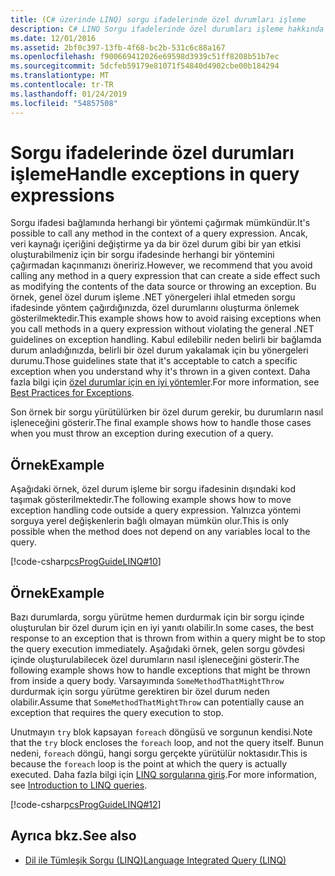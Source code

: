 ```yaml
---
title: (C# üzerinde LINQ) sorgu ifadelerinde özel durumları işleme
description: C# LINQ Sorgu ifadelerinde özel durumları işleme hakkında bilgi edinin.
ms.date: 12/01/2016
ms.assetid: 2bf0c397-13fb-4f68-bc2b-531c6c88a167
ms.openlocfilehash: f900669412026e69598d3939c51ff8208b51b7ec
ms.sourcegitcommit: 5dcfeb59179e81071f54840d4902cbe00b184294
ms.translationtype: MT
ms.contentlocale: tr-TR
ms.lasthandoff: 01/24/2019
ms.locfileid: "54857508"
---
```

# <a name="handle-exceptions-in-query-expressions"></a><span data-ttu-id="fe445-103">Sorgu ifadelerinde özel durumları işleme</span><span class="sxs-lookup"><span data-stu-id="fe445-103">Handle exceptions in query expressions</span></span>

<span data-ttu-id="fe445-104">Sorgu ifadesi bağlamında herhangi bir yöntemi çağırmak mümkündür.</span><span class="sxs-lookup"><span data-stu-id="fe445-104">It's possible to call any method in the context of a query expression.</span></span> <span data-ttu-id="fe445-105">Ancak, veri kaynağı içeriğini değiştirme ya da bir özel durum gibi bir yan etkisi oluşturabilmeniz için bir sorgu ifadesinde herhangi bir yöntemini çağırmadan kaçınmanızı öneririz.</span><span class="sxs-lookup"><span data-stu-id="fe445-105">However, we recommend that you avoid calling any method in a query expression that can create a side effect such as modifying the contents of the data source or throwing an exception.</span></span> <span data-ttu-id="fe445-106">Bu örnek, genel özel durum işleme .NET yönergeleri ihlal etmeden sorgu ifadesinde yöntem çağırdığınızda, özel durumlarını oluşturma önlemek gösterilmektedir.</span><span class="sxs-lookup"><span data-stu-id="fe445-106">This example shows how to avoid raising exceptions when you call methods in a query expression without violating the general .NET guidelines on exception handling.</span></span> <span data-ttu-id="fe445-107">Kabul edilebilir neden belirli bir bağlamda durum anladığınızda, belirli bir özel durum yakalamak için bu yönergeleri durumu.</span><span class="sxs-lookup"><span data-stu-id="fe445-107">Those guidelines state that it's acceptable to catch a specific exception when you understand why it's thrown in a given context.</span></span> <span data-ttu-id="fe445-108">Daha fazla bilgi için [özel durumlar için en iyi yöntemler](../../standard/exceptions/best-practices-for-exceptions.md).</span><span class="sxs-lookup"><span data-stu-id="fe445-108">For more information, see [Best Practices for Exceptions](../../standard/exceptions/best-practices-for-exceptions.md).</span></span>

<span data-ttu-id="fe445-109">Son örnek bir sorgu yürütülürken bir özel durum gerekir, bu durumların nasıl işleneceğini gösterir.</span><span class="sxs-lookup"><span data-stu-id="fe445-109">The final example shows how to handle those cases when you must throw an exception during execution of a query.</span></span>

## <a name="example"></a><span data-ttu-id="fe445-110">Örnek</span><span class="sxs-lookup"><span data-stu-id="fe445-110">Example</span></span>

<span data-ttu-id="fe445-111">Aşağıdaki örnek, özel durum işleme bir sorgu ifadesinin dışındaki kod taşımak gösterilmektedir.</span><span class="sxs-lookup"><span data-stu-id="fe445-111">The following example shows how to move exception handling code outside a query expression.</span></span> <span data-ttu-id="fe445-112">Yalnızca yöntemi sorguya yerel değişkenlerin bağlı olmayan mümkün olur.</span><span class="sxs-lookup"><span data-stu-id="fe445-112">This is only possible when the method does not depend on any variables local to the query.</span></span>

[!code-csharp[csProgGuideLINQ#10](~/samples/snippets/csharp/concepts/linq/how-to-handle-exceptions-in-query-expressions_1.cs)]

## <a name="example"></a><span data-ttu-id="fe445-113">Örnek</span><span class="sxs-lookup"><span data-stu-id="fe445-113">Example</span></span>

<span data-ttu-id="fe445-114">Bazı durumlarda, sorgu yürütme hemen durdurmak için bir sorgu içinde oluşturulan bir özel durum için en iyi yanıtı olabilir.</span><span class="sxs-lookup"><span data-stu-id="fe445-114">In some cases, the best response to an exception that is thrown from within a query might be to stop the query execution immediately.</span></span> <span data-ttu-id="fe445-115">Aşağıdaki örnek, gelen sorgu gövdesi içinde oluşturulabilecek özel durumların nasıl işleneceğini gösterir.</span><span class="sxs-lookup"><span data-stu-id="fe445-115">The following example shows how to handle exceptions that might be thrown from inside a query body.</span></span> <span data-ttu-id="fe445-116">Varsayımında `SomeMethodThatMightThrow` durdurmak için sorgu yürütme gerektiren bir özel durum neden olabilir.</span><span class="sxs-lookup"><span data-stu-id="fe445-116">Assume that `SomeMethodThatMightThrow` can potentially cause an exception that requires the query execution to stop.</span></span>

<span data-ttu-id="fe445-117">Unutmayın `try` blok kapsayan `foreach` döngüsü ve sorgunun kendisi.</span><span class="sxs-lookup"><span data-stu-id="fe445-117">Note that the `try` block encloses the `foreach` loop, and not the query itself.</span></span> <span data-ttu-id="fe445-118">Bunun nedeni, `foreach` döngü, hangi sorgu gerçekte yürütülür noktasıdır.</span><span class="sxs-lookup"><span data-stu-id="fe445-118">This is because the `foreach` loop is the point at which the query is actually executed.</span></span> <span data-ttu-id="fe445-119">Daha fazla bilgi için [LINQ sorgularına giriş](../programming-guide/concepts/linq/introduction-to-linq-queries.md).</span><span class="sxs-lookup"><span data-stu-id="fe445-119">For more information, see [Introduction to LINQ queries](../programming-guide/concepts/linq/introduction-to-linq-queries.md).</span></span>

[!code-csharp[csProgGuideLINQ#12](~/samples/snippets/csharp/concepts/linq/how-to-handle-exceptions-in-query-expressions_2.cs)]

## <a name="see-also"></a><span data-ttu-id="fe445-120">Ayrıca bkz.</span><span class="sxs-lookup"><span data-stu-id="fe445-120">See also</span></span>

- [<span data-ttu-id="fe445-121">Dil ile Tümleşik Sorgu (LINQ)</span><span class="sxs-lookup"><span data-stu-id="fe445-121">Language Integrated Query (LINQ)</span></span>](index.md)
